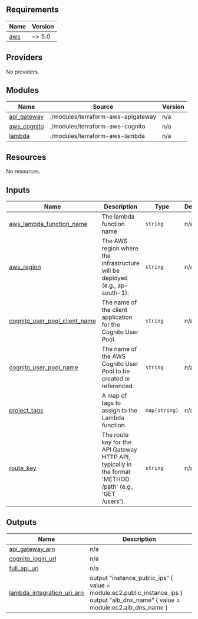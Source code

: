 ## Requirements

| Name | Version |
|------|---------|
| <a name="requirement_aws"></a> [aws](#requirement\_aws) | ~> 5.0 |

## Providers

No providers.

## Modules

| Name | Source | Version |
|------|--------|---------|
| <a name="module_api_gateway"></a> [api\_gateway](#module\_api\_gateway) | ./modules/terraform-aws-apigateway | n/a |
| <a name="module_aws_cognito"></a> [aws\_cognito](#module\_aws\_cognito) | ./modules/terraform-aws-cognito | n/a |
| <a name="module_lambda"></a> [lambda](#module\_lambda) | ./modules/terraform-aws-lambda | n/a |

## Resources

No resources.

## Inputs

| Name | Description | Type | Default | Required |
|------|-------------|------|---------|:--------:|
| <a name="input_aws_lambda_function_name"></a> [aws\_lambda\_function\_name](#input\_aws\_lambda\_function\_name) | The lambda function name | `string` | n/a | yes |
| <a name="input_aws_region"></a> [aws\_region](#input\_aws\_region) | The AWS region where the infrastructure will be deployed (e.g., ap-south-1). | `string` | n/a | yes |
| <a name="input_cognito_user_pool_client_name"></a> [cognito\_user\_pool\_client\_name](#input\_cognito\_user\_pool\_client\_name) | The name of the client application for the Cognito User Pool. | `string` | n/a | yes |
| <a name="input_cognito_user_pool_name"></a> [cognito\_user\_pool\_name](#input\_cognito\_user\_pool\_name) | The name of the AWS Cognito User Pool to be created or referenced. | `string` | n/a | yes |
| <a name="input_project_tags"></a> [project\_tags](#input\_project\_tags) | A map of tags to assign to the Lambda function. | `map(string)` | n/a | yes |
| <a name="input_route_key"></a> [route\_key](#input\_route\_key) | The route key for the API Gateway HTTP API, typically in the format 'METHOD /path' (e.g., 'GET /users'). | `string` | n/a | yes |

## Outputs

| Name | Description |
|------|-------------|
| <a name="output_api_gateway_arn"></a> [api\_gateway\_arn](#output\_api\_gateway\_arn) | n/a |
| <a name="output_cognito_login_url"></a> [cognito\_login\_url](#output\_cognito\_login\_url) | n/a |
| <a name="output_full_api_url"></a> [full\_api\_url](#output\_full\_api\_url) | n/a |
| <a name="output_lambda_integration_uri_arn"></a> [lambda\_integration\_uri\_arn](#output\_lambda\_integration\_uri\_arn) | output "instance\_public\_ips" { value = module.ec2.public\_instance\_ips } output "alb\_dns\_name" { value = module.ec2.alb\_dns\_name } |
